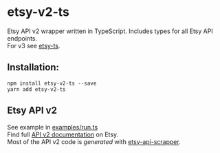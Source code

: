 # etsy-v2-ts

Etsy API v2 wrapper written in TypeScript. Includes types for all Etsy API endpoints.  
For v3 see [etsy-ts](https://github.com/granga/etsy-ts).

## Installation:

`npm install etsy-v2-ts --save`  
`yarn add etsy-v2-ts`

## Etsy API v2

See example in [examples/run.ts](examples/run.ts)  
Find full [API v2 documentation](https://www.etsy.com/developers/documentation/getting_started/api_basics#reference) on Etsy.  
Most of the API v2 code is _generated_ with [etsy-api-scrapper](https://github.com/Granga/etsy-api-scraper).
